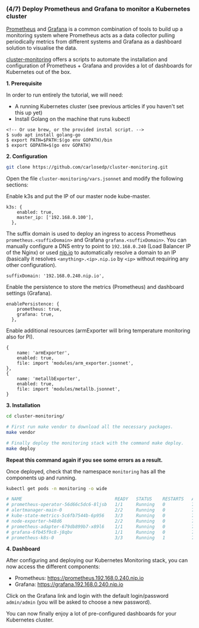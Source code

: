 ### (4/7) Deploy Prometheus and Grafana to monitor a Kubernetes cluster

[Prometheus](https://prometheus.io/) and [Grafana](https://grafana.com/) is a common combination of tools to build up a monitoring system where Prometheus acts as a data collector pulling periodically metrics from different systems and Grafana as a dashboard solution to visualise the data.

[cluster-monitoring](https://github.com/carlosedp/cluster-monitoring) offers a scripts to automate the installation and configuration of Prometheus + Grafana and provides a lot of dashboards for Kubernetes out of the box.

**1. Prerequisite**

In order to run entirely the tutorial, we will need:

* A running Kubernetes cluster (see previous articles if you haven't set this up yet)
* Install Golang on the machine that runs kubectl

```
<!-- Or use brew, or the provided instal script. -->
$ sudo apt install golang-go
$ export PATH=$PATH:$(go env GOPATH)/bin
$ export GOPATH=$(go env GOPATH)
```

**2. Configuration**

```bash
git clone https://github.com/carlosedp/cluster-monitoring.git
```

Open the file `cluster-monitoring/vars.jsonnet` and modify the following sections:

Enable k3s and put the IP of our master node kube-master.

```
k3s: {
    enabled: true,
    master_ip: ['192.168.0.100'],
  },
```

The suffix domain is used to deploy an ingress to access Prometheus `prometheus.<suffixDomain>` and Grafana `grafana.<suffixDomain>`. You can manually configure a DNS entry to point to `192.168.0.240` (Load Balancer IP of the Nginx) or used [nip.io](https://nip.io/) to automatically resolve a domain to an IP (basically it resolves `<anything>.<ip>.nip.io` by `<ip>` without requiring any other configuration).

```
suffixDomain: '192.168.0.240.nip.io',
```

Enable the persistence to store the metrics (Prometheus) and dashboard settings (Grafana).

```
enablePersistence: {
    prometheus: true,
    grafana: true,
  },
```

Enable additional resources (armExporter will bring temperature monitoring also for PI).

```
{
	name: 'armExporter',
	enabled: true,
	file: import 'modules/arm_exporter.jsonnet',
},
{
	name: 'metallbExporter',
	enabled: true,
	file: import 'modules/metallb.jsonnet',
}
```

**3. Installation**

```bash
cd cluster-monitoring/

# First run make vendor to download all the necessary packages.
make vendor

# Finally deploy the monitoring stack with the command make deploy.
make deploy
```

**Repeat this command again if you see some errors as a result.**

Once deployed, check that the namespace `monitoring` has all the components up and running.

```bash
kubectl get pods -n monitoring -o wide

# NAME                                   READY   STATUS    RESTARTS   AGE     IP             NODE          NOMINATED NODE   READINESS GATES
# prometheus-operator-56d66c5dc6-8ljsb   1/1     Running   0          7m54s   10.42.0.154    kube-master   <none>           <none>
# alertmanager-main-0                    2/2     Running   0          7m43s   10.42.0.155    kube-master   <none>           <none>
# kube-state-metrics-5c6fb7544b-6p956    3/3     Running   0          7m36s   10.42.0.157    kube-master   <none>           <none>
# node-exporter-h48d6                    2/2     Running   0          7m34s   192.168.0.22   kube-master   <none>           <none>
# prometheus-adapter-679db899b7-x89l6    1/1     Running   0          7m22s   10.42.0.158    kube-master   <none>           <none>
# grafana-6fb45f9c8-j8qbv                1/1     Running   0          7m41s   10.42.0.159    kube-master   <none>           <none>
# prometheus-k8s-0                       3/3     Running   1          7m15s   10.42.0.161    kube-master   <none>           <none>
```

**4. Dashboard**

After configuring and deploying our Kubernetes Monitoring stack, you can now access the different components:

* Prometheus: https://prometheus.192.168.0.240.nip.io
* Grafana: https://grafana.192.168.0.240.nip.io

Click on the Grafana link and login with the default login/password `admin/admin` (you will be asked to choose a new password).

You can now finally enjoy a lot of pre-configured dashboards for your Kubernetes cluster.
